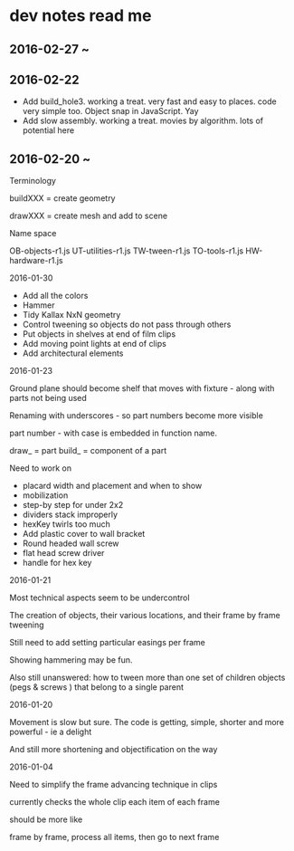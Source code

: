 dev notes read me
===


## 2016-02-27 ~ 



## 2016-02-22

* Add build_hole3. working a treat. very fast and easy to places. code very simple too. Object snap in JavaScript. Yay
* Add slow assembly. working a treat. movies by algorithm. lots of potential here


## 2016-02-20 ~ 

Terminology

buildXXX = create geometry

drawXXX = create mesh and add to scene

Name space

OB-objects-r1.js
UT-utilities-r1.js
TW-tween-r1.js
TO-tools-r1.js
HW-hardware-r1.js

2016-01-30

* Add all the colors
* Hammer
* Tidy Kallax NxN geometry
* Control tweening so objects do not pass through others
* Put objects in shelves at end of film clips
* Add moving point lights at end of clips
* Add architectural elements

2016-01-23

Ground plane should become shelf that moves with fixture - along with parts not being used

Renaming with underscores - so part numbers become more visible

part number - with case is embedded in function name.

draw_ = part
build_ = component of a part


Need to work on 

* placard width and placement and when to show
* mobilization
* step-by step for under 2x2
* dividers stack improperly
* hexKey twirls too much
* Add plastic cover to wall bracket
* Round headed wall screw
* flat head screw driver
* handle for hex key



2016-01-21

Most technical aspects seem to be undercontrol

The creation of objects, their various locations, and their frame by frame tweening 

Still need to add setting particular easings per frame

Showing hammering may be fun.

Also still unanswered: how to tween more than one set of children objects (pegs & screws ) that belong to a single parent


2016-01-20 

Movement is slow but sure. The code is getting, simple, shorter and more powerful - ie a delight

And still more shortening and objectification on the way




2016-01-04


Need to simplify the frame advancing technique in clips

currently checks the whole clip each item of each frame


should be more like

frame by frame, process all items, then go to next frame